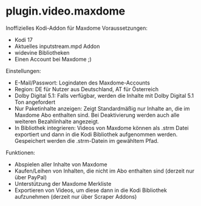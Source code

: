 # plugin.video.maxdome

Inoffizielles Kodi-Addon für Maxdome
Voraussetzungen:

- Kodi 17
- Aktuelles inputstream.mpd Addon
- widevine Bibliotheken
- Einen Account bei Maxdome ;)

Einstellungen:

- E-Mail/Passwort: Logindaten des Maxdome-Accounts
- Region: DE für Nutzer aus Deutschland, AT für Österreich
- Dolby Digital 5.1: Falls verfügbar, werden die Inhalte mit Dolby Digital 5.1 Ton angefordert
- Nur Paketinhalte anzeigen: Zeigt Standardmäßig nur Inhalte an, die im Maxdome Abo enthalten sind. Bei Deaktivierung werden auch alle weiteren Bezahlinhalte angezeigt.
- In Bibliothek integrieren: Videos von Maxdome können als .strm Datei exportiert und dann in die Kodi Bibliothek aufgenommen werden. Gespeichert werden die .strm-Datein im gewähltem Pfad.

Funktionen:

- Abspielen aller Inhalte von Maxdome
- Kaufen/Leihen von Inhalten, die nicht im Abo enthalten sind (derzeit nur über PayPal)
- Unterstützung der Maxdome Merkliste
- Exportieren von Videos, um diese dann in die Kodi Bibliothek aufzunehmen (derzeit nur über Scraper Addons)



